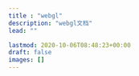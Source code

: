 ```yaml
---
title : "webgl"
description: "webgl文档"
lead: ""

lastmod: 2020-10-06T08:48:23+00:00
draft: false
images: []
---
```

